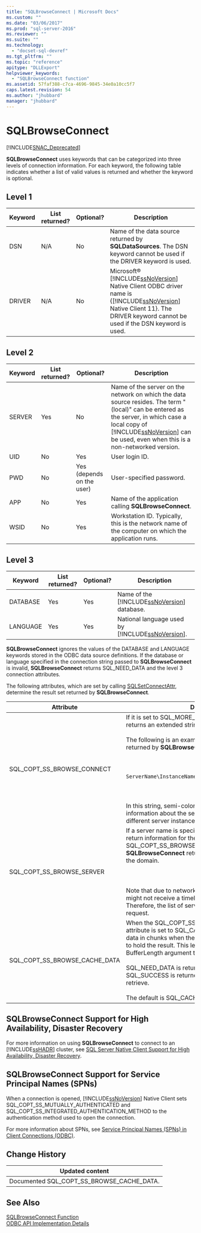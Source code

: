 ```yaml
---
title: "SQLBrowseConnect | Microsoft Docs"
ms.custom: ""
ms.date: "03/06/2017"
ms.prod: "sql-server-2016"
ms.reviewer: ""
ms.suite: ""
ms.technology: 
  - "docset-sql-devref"
ms.tgt_pltfrm: ""
ms.topic: "reference"
apitype: "DLLExport"
helpviewer_keywords: 
  - "SQLBrowseConnect function"
ms.assetid: 57faf388-c7ca-4696-9845-34e0a10cc5f7
caps.latest.revision: 54
ms.author: "jhubbard"
manager: "jhubbard"
---
```

# SQLBrowseConnect
[!INCLUDE[SNAC_Deprecated](../../a9retired/includes/snac-deprecated.md)]

  **SQLBrowseConnect** uses keywords that can be categorized into three levels of connection information. For each keyword, the following table indicates whether a list of valid values is returned and whether the keyword is optional.  
  
## Level 1  
  
|Keyword|List returned?|Optional?|Description|  
|-------------|--------------------|---------------|-----------------|  
|DSN|N/A|No|Name of the data source returned by **SQLDataSources**. The DSN keyword cannot be used if the DRIVER keyword is used.|  
|DRIVER|N/A|No|Microsoft® [!INCLUDE[ssNoVersion](../../a9notintoc/includes/ssnoversion-md.md)] Native Client ODBC driver name is {[!INCLUDE[ssNoVersion](../../a9notintoc/includes/ssnoversion-md.md)] Native Client 11}. The DRIVER keyword cannot be used if the DSN keyword is used.|  
  
## Level 2  
  
|Keyword|List returned?|Optional?|Description|  
|-------------|--------------------|---------------|-----------------|  
|SERVER|Yes|No|Name of the server on the network on which the data source resides. The term "(local)" can be entered as the server, in which case a local copy of [!INCLUDE[ssNoVersion](../../a9notintoc/includes/ssnoversion-md.md)] can be used, even when this is a non-networked version.|  
|UID|No|Yes|User login ID.|  
|PWD|No|Yes (depends on the user)|User-specified password.|  
|APP|No|Yes|Name of the application calling **SQLBrowseConnect**.|  
|WSID|No|Yes|Workstation ID. Typically, this is the network name of the computer on which the application runs.|  
  
## Level 3  
  
|Keyword|List returned?|Optional?|Description|  
|-------------|--------------------|---------------|-----------------|  
|DATABASE|Yes|Yes|Name of the [!INCLUDE[ssNoVersion](../../a9notintoc/includes/ssnoversion-md.md)] database.|  
|LANGUAGE|Yes|Yes|National language used by [!INCLUDE[ssNoVersion](../../a9notintoc/includes/ssnoversion-md.md)].|  
  
 **SQLBrowseConnect** ignores the values of the DATABASE and LANGUAGE keywords stored in the ODBC data source definitions. If the database or language specified in the connection string passed to **SQLBrowseConnect** is invalid, **SQLBrowseConnect** returns SQL_NEED_DATA and the level 3 connection attributes.  
  
 The following attributes, which are set by calling [SQLSetConnectAttr](../../relational-databases/extended-stored-procedures-reference/sqlsetconnectattr.md), determine the result set returned by **SQLBrowseConnect**.  
  
|Attribute|Description|  
|---------------|-----------------|  
|SQL_COPT_SS_BROWSE_CONNECT|If it is set to SQL_MORE_INFO_YES, **SQLBrowseConnect** returns an extended string of server properties.<br /><br /> The following is an example of an extended string returned by **SQLBrowseConnect**:<br /><br /> <br /><br /> `ServerName\InstanceName;Clustered:No;Version:8.00.131`<br /><br /> <br /><br /> In this string, semi-colons separate various pieces of information about the server. Use commas to separate different server instances.|  
|SQL_COPT_SS_BROWSE_SERVER|If a server name is specified, **SQLBrowseConnect** will return information for the server specified. If SQL_COPT_SS_BROWSE_SERVER is set to NULL, **SQLBrowseConnect** returns information for all servers in the domain.<br /><br /> <br /><br /> Note that due to network issues, **SQLBrowseConnect** might not receive a timely response from all servers. Therefore, the list of servers returned can vary for each request.|  
|SQL_COPT_SS_BROWSE_CACHE_DATA|When the SQL_COPT_SS_BROWSE_CACHE_DATA attribute is set to SQL_CACHE_DATA_YES, you can fetch data in chunks when the buffer length is not large enough to hold the result. This length is specified in the BufferLength argument to SQLBrowseConnect.<br /><br /> SQL_NEED_DATA is returned when more data is available. SQL_SUCCESS is returned when there is no more data to retrieve.<br /><br /> The default is SQL_CACHE_DATA_NO.|  
  
## SQLBrowseConnect Support for High Availability, Disaster Recovery  
 For more information on using **SQLBrowseConnect** to connect to an [!INCLUDE[ssHADR](../../a9notintoc/includes/sshadr-md.md)] cluster, see [SQL Server Native Client Support for High Availability, Disaster Recovery](../../relational-databases/native-client/features/sql-server-native-client-support-for-high-availability-disaster-recovery.md).  
  
## SQLBrowseConnect Support for Service Principal Names (SPNs)  
 When a connection is opened, [!INCLUDE[ssNoVersion](../../a9notintoc/includes/ssnoversion-md.md)] Native Client sets SQL_COPT_SS_MUTUALLY_AUTHENTICATED and SQL_COPT_SS_INTEGRATED_AUTHENTICATION_METHOD to the authentication method used to open the connection.  
  
 For more information about SPNs, see [Service Principal Names &#40;SPNs&#41; in Client Connections &#40;ODBC&#41;](../../relational-databases/native-client/odbc/service-principal-names-spns-in-client-connections-odbc.md).  
  
## Change History  
  
|Updated content|  
|---------------------|  
|Documented SQL_COPT_SS_BROWSE_CACHE_DATA.|  
  
## See Also  
 [SQLBrowseConnect Function](http://go.microsoft.com/fwlink/?LinkId=59329)   
 [ODBC API Implementation Details](../../relational-databases/extended-stored-procedures-reference/odbc-api-implementation-details.md)  
  
  